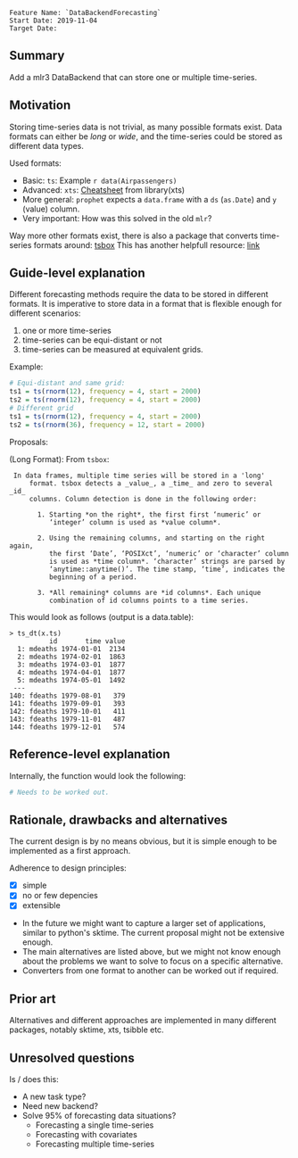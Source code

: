 ```
Feature Name: `DataBackendForecasting`
Start Date: 2019-11-04
Target Date:
```

## Summary
[summary]: #summary

Add a mlr3 DataBackend that can store one or multiple time-series.

## Motivation
[motivation]: #motivation

Storing time-series data is not trivial, as many possible formats exist. 
Data formats can either be *long* or *wide*, and the time-series could be stored as 
different data types.

Used formats: 
- Basic: `ts`: Example `r data(Airpassengers)`
- Advanced: `xts`: [Cheatsheet](https://www.datacamp.com/community/blog/r-xts-cheat-sheet) from library(xts)
- More general: `prophet` expects a `data.frame` with a `ds` (`as.Date`) and `y` (value) column.
- Very important: How was this solved in the old `mlr`?

Way more other formats exist, there is also a package that converts time-series formats around:
[tsbox](https://github.com/christophsax/tsbox)
This has another helpfull resource: [link](https://github.com/christophsax/tsbox)

## Guide-level explanation
[guide-level-explanation]: #guide-level-explanation

Different forecasting methods require the data to be stored in different formats.
It is imperative to store data in a format that is flexible enough for different scenarios:

1. one or more time-series
2. time-series can be equi-distant or  not
3. time-series can be measured at equivalent grids.


Example: 

```r
# Equi-distant and same grid:
ts1 = ts(rnorm(12), frequency = 4, start = 2000)
ts2 = ts(rnorm(12), frequency = 4, start = 2000)
# Different grid
ts1 = ts(rnorm(12), frequency = 4, start = 2000)
ts2 = ts(rnorm(36), frequency = 12, start = 2000)
```


Proposals:

(Long Format): From `tsbox`: 

```
 In data frames, multiple time series will be stored in a 'long'
     format. tsbox detects a _value_, a _time_ and zero to several _id_
     columns. Column detection is done in the following order:

       1. Starting *on the right*, the first first ‘numeric’ or
          ‘integer’ column is used as *value column*.

       2. Using the remaining columns, and starting on the right again,
          the first ‘Date’, ‘POSIXct’, ‘numeric’ or ‘character’ column
          is used as *time column*. ‘character’ strings are parsed by
          ‘anytime::anytime()’. The time stamp, ‘time’, indicates the
          beginning of a period.

       3. *All remaining* columns are *id columns*. Each unique
          combination of id columns points to a time series.

```
This would look as follows (output is a data.table):
```
> ts_dt(x.ts)
          id       time value
  1: mdeaths 1974-01-01  2134
  2: mdeaths 1974-02-01  1863
  3: mdeaths 1974-03-01  1877
  4: mdeaths 1974-04-01  1877
  5: mdeaths 1974-05-01  1492
 ---                         
140: fdeaths 1979-08-01   379
141: fdeaths 1979-09-01   393
142: fdeaths 1979-10-01   411
143: fdeaths 1979-11-01   487
144: fdeaths 1979-12-01   574
```


## Reference-level explanation
[reference-level-explanation]: #reference-level-explanation

Internally, the function would look the following:

```r
# Needs to be worked out.
```


## Rationale, drawbacks and alternatives
[rationale-and-alternatives]: #rationale-and-alternatives

The current design is by no means obvious, but it  is simple enough to be implemented
as a first approach.

Adherence to design principles: 
- [x] simple 
- [x] no or few depencies
- [x] extensible

- In the future we might want to capture a larger set of applications, similar to python's sktime.
  The current proposal might not be extensive enough.
- The main alternatives are listed above, but we might not know enough about the problems we want to solve
  to focus on a specific alternative.
- Converters from one format to another can be worked out if required.

## Prior art
[prior-art]: #prior-art

Alternatives and different approaches are implemented in many different packages, notably sktime, xts, tsibble etc.


## Unresolved questions
[unresolved-questions]: #unresolved-questions

Is / does this: 
- A new task type?
- Need new backend?
- Solve 95% of forecasting data situations?
  - Forecasting a single time-series
  - Forecasting with covariates
  - Forecasting multiple time-series